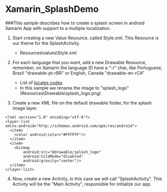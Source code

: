 # Xamarin_SplashDemo

###This sample describes how to create a splash screen in android Xamarin App with support to a multiple localization.

1. Start creating a new Value Resource, called Style.xml. This Resource is our theme for the SplashActivity.
	* Resources\values\Style.xml

2. For each language that you want, add a new Drawable Resource, remember, on Xamarin the language ID have a "-r" char, like Portuguese, Brazil "drawable-pt-rBR" or English, Canada "drawable-en-rCA" 
	* List of [locales codes](https://web.archive.org/web/20120814113314/http://colincooper.net/blog/2011/02/17/android-supported-language-and-locales/)
	* In this sample we rename the image to "splash_logo" (Resources\Drawable\splash_logo.png)

3. Create a new XML file on the default drawable folder, for the splash image layer.
```
<?xml version="1.0" encoding="utf-8"?>
<layer-list xmlns:android="http://schemas.android.com/apk/res/android">
  <item>
    <color android:color="#FFFFFF"/>
  </item>
  <item>
    <bitmap
        android:src="@drawable/splash_logo"
        android:tileMode="disabled"
        android:gravity="center"/>
  </item>
</layer-list>
```

4. Now, create a new Activity, in this case we will call "SplashActivity". This Activity will be the "Main Activity", responsible for initialize our app.

